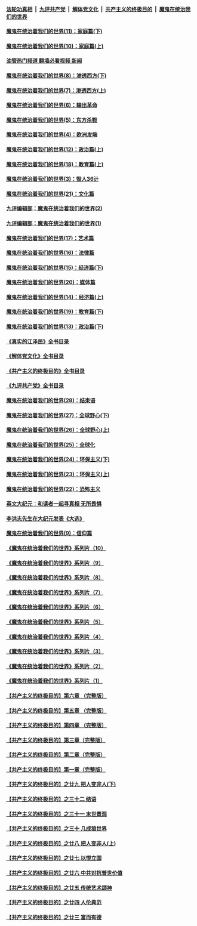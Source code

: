 ####  [法轮功真相](../../../../basic/blob/master/README.md?t=11140131) &nbsp;|&nbsp; [九评共产党](../../../../9ping.md/blob/master/README.md?t=11140131) &nbsp;|&nbsp; [解体党文化](../../../../jtdwh.md/blob/master/README.md?t=11140131)  &nbsp;|&nbsp; [共产主义的终极目的](../../../../gczydzjmd.md/blob/master/README.md?t=11140131) &nbsp;|&nbsp; [魔鬼在统治我们的世界](../../../../mgztzwmdsj.md/blob/master/README.md?t=11140131) 

#### [魔鬼在统治着我们的世界(11)：家庭篇(下)](../pages/nsc422/n10440961.md?t=11140131) 

#### [魔鬼在统治着我们的世界(10)：家庭篇(上)](../pages/nsc422/n10435448.md?t=11140131) 

#### [油管热门频道 翻墙必看视频 新闻](http://129.146.143.75:81/youtube.html?11140131)

#### [魔鬼在统治着我们的世界(8)：渗透西方(下)](../pages/nsc422/n10429603.md?t=11140131) 

#### [魔鬼在统治着我们的世界(7)：渗透西方(上)](../pages/nsc422/n10426013.md?t=11140131) 

#### [魔鬼在统治着我们的世界(6)：输出革命](../pages/nsc422/n10421536.md?t=11140131) 

#### [魔鬼在统治着我们的世界(5)：东方杀戮](../pages/nsc422/n10417707.md?t=11140131) 

#### [魔鬼在统治着我们的世界(4)：欧洲发端](../pages/nsc422/n10414890.md?t=11140131) 

#### [魔鬼在统治着我们的世界(12)：政治篇(上)](../pages/nsc422/n10444576.md?t=11140131) 

#### [魔鬼在统治着我们的世界(18)：教育篇(上)](../pages/nsc422/n10526970.md?t=11140131) 

#### [魔鬼在统治着我们的世界(3)：毁人36计](../pages/nsc422/n10411583.md?t=11140131) 

#### [魔鬼在统治着我们的世界(21)：文化篇](../pages/nsc422/n10597706.md?t=11140131) 

#### [九评编辑部：魔鬼在统治着我们的世界(2)](../pages/nsc422/n10410036.md?t=11140131) 

#### [九评编辑部：魔鬼在统治着我们的世界(1)](../pages/nsc422/n10406825.md?t=11140131) 

#### [魔鬼在统治着我们的世界(17)：艺术篇](../pages/nsc422/n10499093.md?t=11140131) 

#### [魔鬼在统治着我们的世界(16)：法律篇](../pages/nsc422/n10485969.md?t=11140131) 

#### [魔鬼在统治着我们的世界(15)：经济篇(下)](../pages/nsc422/n10469975.md?t=11140131) 

#### [魔鬼在统治着我们的世界(20)：媒体篇](../pages/nsc422/n10586579.md?t=11140131) 

#### [魔鬼在统治着我们的世界(14)：经济篇(上)](../pages/nsc422/n10457370.md?t=11140131) 

#### [魔鬼在统治着我们的世界(19)：教育篇(下)](../pages/nsc422/n10564808.md?t=11140131) 

#### [魔鬼在统治着我们的世界(13)：政治篇(下)](../pages/nsc422/n10448270.md?t=11140131) 

#### [《真实的江泽民》全书目录](../pages/nsc422/n13721399.md?t=11140131) 

#### [《解体党文化》全书目录](../pages/nsc422/n13721157.md?t=11140131) 

#### [《共产主义的终极目的》全书目录](../pages/nsc422/n13721048.md?t=11140131) 

#### [《九评共产党》全书目录](../pages/nsc422/n13708085.md?t=11140131) 

#### [魔鬼在统治着我们的世界(28)：结束语](../pages/nsc422/n10936246.md?t=11140131) 

#### [魔鬼在统治着我们的世界(27)：全球野心(下)](../pages/nsc422/n10928319.md?t=11140131) 

#### [魔鬼在统治着我们的世界(26)：全球野心(上)](../pages/nsc422/n10900318.md?t=11140131) 

#### [魔鬼在统治着我们的世界(25)：全球化](../pages/nsc422/n10788205.md?t=11140131) 

#### [魔鬼在统治着我们的世界(24)：环保主义(下)](../pages/nsc422/n10695307.md?t=11140131) 

#### [魔鬼在统治着我们的世界(23)：环保主义(上)](../pages/nsc422/n10688613.md?t=11140131) 

#### [魔鬼在统治着我们的世界(22)：恐怖主义](../pages/nsc422/n10614727.md?t=11140131) 

#### [英文大纪元：和读者一起寻真相 无所畏惧](../pages/nsc422/n12542027.md?t=11140131) 

#### [李洪志先生在大纪元发表《大选》](../pages/nsc422/n12534746.md?t=11140131) 

#### [魔鬼在统治着我们的世界(9)：信仰篇](../pages/nsc422/n10432159.md?t=11140131) 

#### [《魔鬼在统治着我们的世界》系列片（10）](../pages/nsc422/n12292670.md?t=11140131) 

#### [《魔鬼在统治着我们的世界》系列片（9）](../pages/nsc422/n12290859.md?t=11140131) 

#### [《魔鬼在统治着我们的世界》系列片（8）](../pages/nsc422/n12287445.md?t=11140131) 

#### [《魔鬼在统治着我们的世界》系列片（7）](../pages/nsc422/n12283425.md?t=11140131) 

#### [《魔鬼在统治着我们的世界》系列片（6）](../pages/nsc422/n12282314.md?t=11140131) 

#### [《魔鬼在统治着我们的世界》系列片（5）](../pages/nsc422/n12281419.md?t=11140131) 

#### [《魔鬼在统治着我们的世界》系列片（4）](../pages/nsc422/n12274024.md?t=11140131) 

#### [《魔鬼在统治着我们的世界》系列片（3）](../pages/nsc422/n12271322.md?t=11140131) 

#### [《魔鬼在统治着我们的世界》系列片（2）](../pages/nsc422/n12269049.md?t=11140131) 

#### [《魔鬼在统治着我们的世界》系列片（1）](../pages/nsc422/n12267575.md?t=11140131) 

#### [【共产主义的终极目的】第六章 （完整版）](../pages/nsc422/n11428913.md?t=11140131) 

#### [【共产主义的终极目的】第五章 （完整版）](../pages/nsc422/n11428912.md?t=11140131) 

#### [【共产主义的终极目的】第四章 （完整版）](../pages/nsc422/n11428907.md?t=11140131) 

#### [【共产主义的终极目的】第三章（完整版）](../pages/nsc422/n11428848.md?t=11140131) 

#### [【共产主义的终极目的】第二章（完整版）](../pages/nsc422/n11428831.md?t=11140131) 

#### [【共产主义的终极目的】第一章（完整版）](../pages/nsc422/n11417651.md?t=11140131) 

#### [【共产主义的终极目的】之廿九 把人变非人(下)](../pages/nsc422/n11344140.md?t=11140131) 

#### [【共产主义的终极目的】之三十二 结语](../pages/nsc422/n11360535.md?t=11140131) 

#### [【共产主义的终极目的】之三十一 末世景观](../pages/nsc422/n11351129.md?t=11140131) 

#### [【共产主义的终极目的】之三十 几成狼世界](../pages/nsc422/n11348280.md?t=11140131) 

#### [【共产主义的终极目的】之廿八 把人变非人(上)](../pages/nsc422/n11340492.md?t=11140131) 

#### [【共产主义的终极目的】之廿七 以恨立国](../pages/nsc422/n11336944.md?t=11140131) 

#### [【共产主义的终极目的】之廿六 中共对抗普世价值](../pages/nsc422/n11324785.md?t=11140131) 

#### [【共产主义的终极目的】之廿五 传统艺术颂神](../pages/nsc422/n11296396.md?t=11140131) 

#### [【共产主义的终极目的】之廿四 人伦典范](../pages/nsc422/n11296397.md?t=11140131) 

#### [【共产主义的终极目的】之廿三 富而有德](../pages/nsc422/n11283598.md?t=11140131) 

<img src='http://gfw-breaker.win/goodnews/indexes/nsc422.md' width='0px' height='0px'/>
